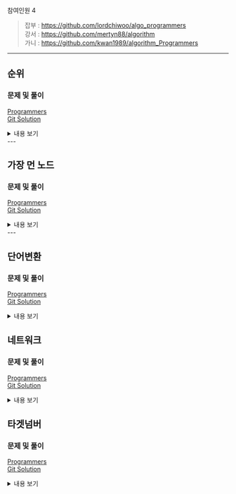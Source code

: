 참여인원 4
> 잡부 : https://github.com/lordchiwoo/algo_programmers  
> 강서 : https://github.com/mertyn88/algorithm  
> 가니 : https://github.com/kwan1989/algorithm_Programmers
---

## 순위
### 문제 및 풀이
[Programmers]()  
[Git Solution]()
<details markdown="1">
<summary>내용 보기</summary>

</details>
---


## 가장 먼 노드
### 문제 및 풀이
[Programmers](https://programmers.co.kr/learn/courses/30/lessons/49189)  
[Git Solution]()
<details markdown="1">
<summary>내용 보기</summary>

</details>
---


## 단어변환
### 문제 및 풀이
[Programmers](https://programmers.co.kr/learn/courses/30/lessons/43163)  
[Git Solution]()
<details markdown="1">
<summary>내용 보기</summary>

</details>


## 네트워크
### 문제 및 풀이
[Programmers](https://programmers.co.kr/learn/courses/30/lessons/43162)  
[Git Solution]()
<details markdown="1">
<summary>내용 보기</summary>

</details>


## 타겟넘버
### 문제 및 풀이
[Programmers](https://programmers.co.kr/learn/courses/30/lessons/43165)  
[Git Solution]()
<details markdown="1">
<summary>내용 보기</summary>

</details>


